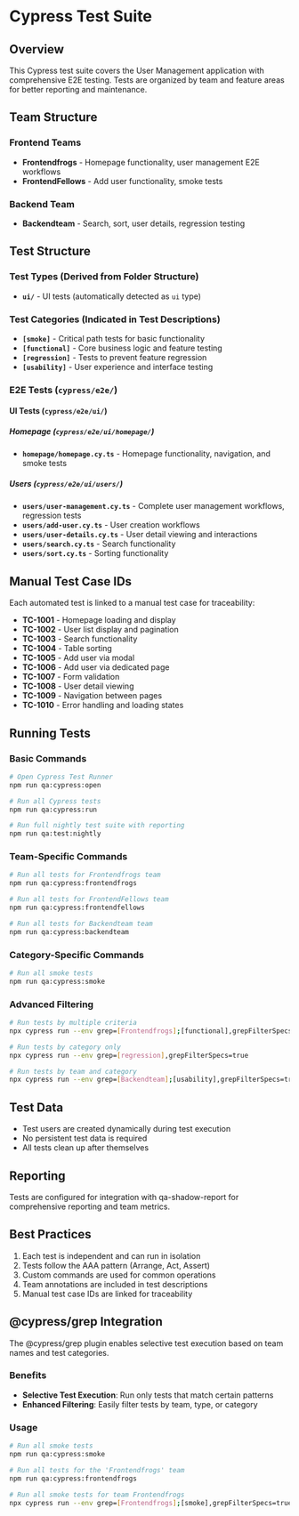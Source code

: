 # Cypress Test Suite

## Overview

This Cypress test suite covers the User Management application with comprehensive E2E testing. Tests are organized by team and feature areas for better reporting and maintenance.

## Team Structure

### Frontend Teams

- **Frontendfrogs** - Homepage functionality, user management E2E workflows
- **FrontendFellows** - Add user functionality, smoke tests

### Backend Team

- **Backendteam** - Search, sort, user details, regression testing

## Test Structure

### Test Types (Derived from Folder Structure)

- **`ui/`** - UI tests (automatically detected as `ui` type)

### Test Categories (Indicated in Test Descriptions)

- **`[smoke]`** - Critical path tests for basic functionality
- **`[functional]`** - Core business logic and feature testing
- **`[regression]`** - Tests to prevent feature regression
- **`[usability]`** - User experience and interface testing

### E2E Tests (`cypress/e2e/`)

#### UI Tests (`cypress/e2e/ui/`)

##### Homepage (`cypress/e2e/ui/homepage/`)

- **`homepage/homepage.cy.ts`** - Homepage functionality, navigation, and smoke tests

##### Users (`cypress/e2e/ui/users/`)

- **`users/user-management.cy.ts`** - Complete user management workflows, regression tests
- **`users/add-user.cy.ts`** - User creation workflows
- **`users/user-details.cy.ts`** - User detail viewing and interactions
- **`users/search.cy.ts`** - Search functionality
- **`users/sort.cy.ts`** - Sorting functionality

## Manual Test Case IDs

Each automated test is linked to a manual test case for traceability:

- **TC-1001** - Homepage loading and display
- **TC-1002** - User list display and pagination
- **TC-1003** - Search functionality
- **TC-1004** - Table sorting
- **TC-1005** - Add user via modal
- **TC-1006** - Add user via dedicated page
- **TC-1007** - Form validation
- **TC-1008** - User detail viewing
- **TC-1009** - Navigation between pages
- **TC-1010** - Error handling and loading states

## Running Tests

### Basic Commands

```bash
# Open Cypress Test Runner
npm run qa:cypress:open

# Run all Cypress tests
npm run qa:cypress:run

# Run full nightly test suite with reporting
npm run qa:test:nightly
```

### Team-Specific Commands

```bash
# Run all tests for Frontendfrogs team
npm run qa:cypress:frontendfrogs

# Run all tests for FrontendFellows team
npm run qa:cypress:frontendfellows

# Run all tests for Backendteam team
npm run qa:cypress:backendteam
```

### Category-Specific Commands

```bash
# Run all smoke tests
npm run qa:cypress:smoke
```

### Advanced Filtering

```bash
# Run tests by multiple criteria
npx cypress run --env grep=[Frontendfrogs];[functional],grepFilterSpecs=true

# Run tests by category only
npx cypress run --env grep=[regression],grepFilterSpecs=true

# Run tests by team and category
npx cypress run --env grep=[Backendteam];[usability],grepFilterSpecs=true
```

## Test Data

- Test users are created dynamically during test execution
- No persistent test data is required
- All tests clean up after themselves

## Reporting

Tests are configured for integration with qa-shadow-report for comprehensive reporting and team metrics.

## Best Practices

1. Each test is independent and can run in isolation
2. Tests follow the AAA pattern (Arrange, Act, Assert)
3. Custom commands are used for common operations
4. Team annotations are included in test descriptions
5. Manual test case IDs are linked for traceability

## @cypress/grep Integration

The @cypress/grep plugin enables selective test execution based on team names and test categories.

### Benefits

- **Selective Test Execution**: Run only tests that match certain patterns
- **Enhanced Filtering**: Easily filter tests by team, type, or category

### Usage

```bash
# Run all smoke tests
npm run qa:cypress:smoke

# Run all tests for the 'Frontendfrogs' team
npm run qa:cypress:frontendfrogs

# Run all smoke tests for team Frontendfrogs
npx cypress run --env grep=[Frontendfrogs];[smoke],grepFilterSpecs=true
```
